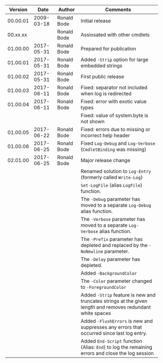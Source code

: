 Version |Date      |Author      |Comments
--------|----------|------------|--------
00.00.01|2009-03-18|Ronald Bode |Initial release
00.xx.xx|          |Ronald Bode |Assiosated with other cmdlets
01.00.00|2017-05-31|Ronald Bode |Prepared for publication
01.00.01|2017-05-31|Ronald Bode |Added `-Strip` option for large embedded strings
01.00.02|2017-05-31|Ronald Bode |First public release
01.00.03|2017-06-11|Ronald Bode |Fixed: separator not included when log is redirected
01.00.04|2017-06-11|Ronald Bode |Fixed: error with exotic value types
        |          |            |Fixed: value of system.byte is not shown
01.00.05|2017-06-22|Ronald Bode |Fixed: errors due to missing or incorrect help header
01.00.06|2017-06-25|Ronald Bode |Fixed `Log-Debug` and `Log-Verbose` (`CmdletBinding` was missing)
02.01.00|2017-06-25|Ronald Bode |Major release change
        |          |            |Renamed solution to `Log-Entry` (formerly called `Write-Log`)
        |          |            |`Set-LogFile` (alias `LogFile`) function.
        |          |            |The `-Debug` parameter has moved to a separate `Log-Debug` alias function.
        |          |            |The `-Verbose` parameter has moved to a separate `Log-Verbose` alias function.
        |          |            |The `-Prefix` parameter has depleted and replaced by the `-NoNewline` parameter.
        |          |            |The `-Delay` parameter has depleted.
        |          |            |Added `-BackgroundColor`
        |          |            |The `-Color` parameter changed to `-ForegroundColor`
        |          |            |Added `-Strip` feature is new and truncates strings at the given length and removes redundant white spaces
        |          |            |Added `-FlushErrors` is new and suppresses any errors that occurred since last log entry.
        |          |            |Added `End-Script` function (Alias: `End`) to log the remaining errors and close the log session
